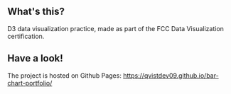 ## What's this?

D3 data visualization practice, made as part of the FCC Data Visualization certification.

## Have a look!

The project is hosted on Github Pages:
https://qvistdev09.github.io/bar-chart-portfolio/
